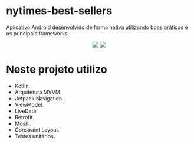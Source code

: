 # nytimes-best-sellers

Aplicativo Android desenvolvido de forma nativa utilizando boas práticas e os principais frameworks.

<p align="center">
   <img src="https://lh3.googleusercontent.com/ZRCdlHoEq1qmgkJTCNGAUmpzgfGxpmJRj3KoKGPuGUfcFOhAWy2oWefyU59qVwNgwpVkLuNUeEdOYa2pRDz8M4PVGNo7Yrf5Ln9S_0ju3e_5cFaDtLh2LGgn2zhKGHLzGIyzZBv8FqJ8XOVbtfWBZWbeEmHN2laSStxiLzu0smGDPDqFPiFimwkplNitZplEmhUBAe7eIDW1CAxRLNYNGzJniurhK0yhYM8QYhIpebAf1ZHoXv-DCc0Wut7ncL-25vfPISK5XyBDNLrHeNL73jZaVBhrw6dD0w9j7NxCFPchL7LqdURQac0tUviopxP9N1MZKt3bKGWXwFWewx7MVYkK36gdXe3h3bM0TnlbnM8vC1QErg9AujcTu1ej_xQabiD15dxV69M4nncV7tJ12Pf13zyDB8h76Kx7oxn0ijkU8V6juXMsMIJnhtVHfSgt_BrJaAsao9fxwJH5WgvRbyDDYgyoXwaJ-JNXIZZgprW7z_QFco6zEK9xJVMvRyO3dr7f4uhwp61JiGbLzMIqCBua8__ODjyLUwv3lFpAtJzizQa79-M5lLExOSJRIRJQybMH8sLeecHXv7bbysp8WM5ZxZxryrbxeRRM1b4aickCojEN_5PFyq6Zddyt5VnPyjEGjG4t7_WtaRSB_WRXWndDs9EtDSMslnLNv6VI4LtGic2koeFfDqfpTrkl=w370-h657-no?authuser=1" weight="300"/>
   <img src="https://lh3.googleusercontent.com/IHI484GugZTGu7IUgYz7aY6c_7Su7tyXmdGn3SgOHsiY09yYFp13yMH6UFHhnOax_sZyWntlhE4fCvl3gVWK25vx1J8rwak-793kgM-FzTJgVKZeecHGM2KdpkHmyWgFPZCIzIbnTH9uomiIF1JsE876U2kSIsO0TMLFNuYQtOGFbSntCJUOhzhdMjtsTGvnIfAvCSAXVKc_VfEqfAN87SbuKfT74JteNw0tBeKnQdU6VoGoinQ-ILf5R62ykghs7AxtfXZ5MpV4DIJToI6GkDXrn7B-64GSdmJoUVt7a6lS8bogrnU2Db4SCxnNHmnSI-7fV14o5ltZM1kny55Uh67C7ATRY_CunDTmXPschaOhyamedoP1_mgrbEjuu4DoO1IYXgTvf1dVmERfdxcA-GYRZPrewZQfbpYY092JgXIidBgK2F3yEMNmfY8Ot7x7vKf_AqDIXtPWW8KYPXNDhE9lkcN-yA3DmxzFQwNRGrMj2D5_5Lo2Q-DZI9zCfWEdMC4-zjM4QEcCJQPVCJN3eaUDqNBfIpRnWcitYpgwXOYj6q9CZCHuYrHo81xnyk3I3wtrfN51clq0_rEeUPXmICKgRWQf_yLqiED5Xe9IxSG8Y7mtqB_42BiogOC_VfiExvXPUtFt-NO4APqD24VmFAFpC6Bn2f1by1pj-Kj0kaNHfFQ9Gtm2UpO1XLby=w370-h657-no?authuser=1" weight="300"/>

</p>


# Neste projeto utilizo
-   Kotlin.
-   Arquitetura MVVM.
-   Jetpack Navigation.
-   ViewModel.
-   LiveData.
-   Retrofit.
-   Moshi.
-   Constraint Layout.
-   Testes unitários.
